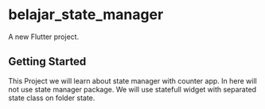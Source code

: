 # belajar_state_manager

A new Flutter project.

## Getting Started

This Project we will learn about state manager with counter app. In here will not use state manager package. We will use statefull widget with separated state class on folder state.
